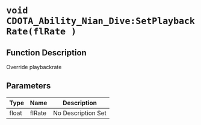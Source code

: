 # `void CDOTA_Ability_Nian_Dive:SetPlaybackRate(flRate )`
## Function Description
Override playbackrate
## Parameters
Type|Name|Description
--|--|--
float|flRate|No Description Set
